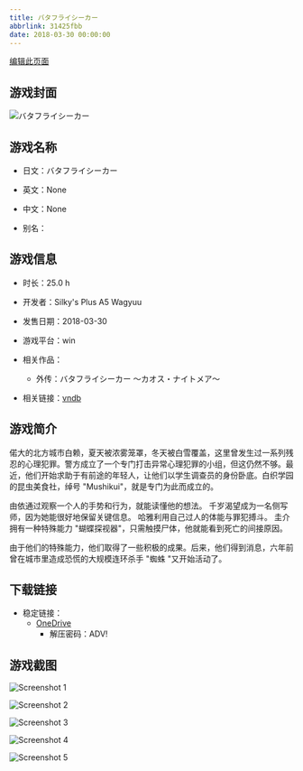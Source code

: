 ```yaml
---
title: バタフライシーカー
abbrlink: 31425fbb
date: 2018-03-30 00:00:00
---
```

[编辑此页面](https://github.com/ACG-3/ADV3-source/blob/main/source/_posts/games/%E3%83%90%E3%82%BF%E3%83%95%E3%83%A9%E3%82%A4%E3%82%B7%E3%83%BC%E3%82%AB%E3%83%BC.md)

## 游戏封面

![バタフライシーカー](https://pan.timero.xyz/onedrive/img_lib_001/%E3%83%90%E3%82%BF%E3%83%95%E3%83%A9%E3%82%A4%E3%82%B7%E3%83%BC%E3%82%AB%E3%83%BC_cover.avif)


## 游戏名称

- 日文：バタフライシーカー
- 英文：None
- 中文：None

- 别名：


## 游戏信息

- 时长：25.0 h
- 开发者：Silky's Plus A5 Wagyuu
- 发售日期：2018-03-30
- 游戏平台：win
- 相关作品：
   - 外传：バタフライシーカー ～カオス・ナイトメア～

- 相关链接：[vndb](https://vndb.org/v22027)


## 游戏简介

偌大的北方城市白赖，夏天被浓雾笼罩，冬天被白雪覆盖，这里曾发生过一系列残忍的心理犯罪。警方成立了一个专门打击异常心理犯罪的小组，但这仍然不够。最近，他们开始求助于有前途的年轻人，让他们以学生调查员的身份卧底。白织学园的昆虫美食社，绰号 "Mushikui"，就是专门为此而成立的。

由依通过观察一个人的手势和行为，就能读懂他的想法。
千岁渴望成为一名侧写师，因为她能很好地保留关键信息。
哈雅利用自己过人的体能与罪犯搏斗。
圭介拥有一种特殊能力 "蝴蝶探视器"，只需触摸尸体，他就能看到死亡的间接原因。

由于他们的特殊能力，他们取得了一些积极的成果。后来，他们得到消息，六年前曾在城市里造成恐慌的大规模连环杀手 "蜘蛛 "又开始活动了。




## 下载链接

- 稳定链接：
    - [OneDrive](https://pan.timero.xyz/onedrive/adv_lib_001/%E3%83%90%E3%82%BF%E3%83%95%E3%83%A9%E3%82%A4%E3%82%B7%E3%83%BC%E3%82%AB%E3%83%BC)
        - 解压密码：ADV!



## 游戏截图


![Screenshot 1](https://pan.timero.xyz/onedrive/img_lib_001/%E3%83%90%E3%82%BF%E3%83%95%E3%83%A9%E3%82%A4%E3%82%B7%E3%83%BC%E3%82%AB%E3%83%BC_Screenshot_1.avif)

![Screenshot 2](https://pan.timero.xyz/onedrive/img_lib_001/%E3%83%90%E3%82%BF%E3%83%95%E3%83%A9%E3%82%A4%E3%82%B7%E3%83%BC%E3%82%AB%E3%83%BC_Screenshot_2.avif)

![Screenshot 3](https://pan.timero.xyz/onedrive/img_lib_001/%E3%83%90%E3%82%BF%E3%83%95%E3%83%A9%E3%82%A4%E3%82%B7%E3%83%BC%E3%82%AB%E3%83%BC_Screenshot_3.avif)

![Screenshot 4](https://pan.timero.xyz/onedrive/img_lib_001/%E3%83%90%E3%82%BF%E3%83%95%E3%83%A9%E3%82%A4%E3%82%B7%E3%83%BC%E3%82%AB%E3%83%BC_Screenshot_4.avif)

![Screenshot 5](https://pan.timero.xyz/onedrive/img_lib_001/%E3%83%90%E3%82%BF%E3%83%95%E3%83%A9%E3%82%A4%E3%82%B7%E3%83%BC%E3%82%AB%E3%83%BC_Screenshot_5.avif)

